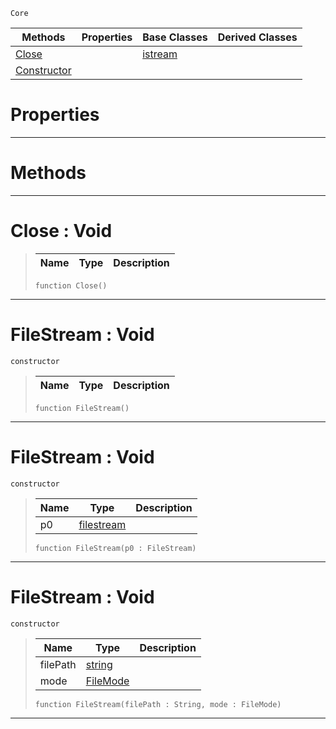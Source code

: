  `Core`

|Methods|Properties|Base Classes|Derived Classes|
|---|---|---|---|
|[ Close](https://github.com/ArendDanielek/ZeroDocsTest/blob/master/code_reference/zilch_base_types/filestream.markdown#close-void)| |[istream](https://github.com/ArendDanielek/ZeroDocsTest/blob/master/code_reference/zilch_base_types/istream.markdown)| |
|[ Constructor](https://github.com/ArendDanielek/ZeroDocsTest/blob/master/code_reference/zilch_base_types/filestream.markdown#filestream-void)| | | |


 #  Properties


---  
 #  Methods


---  
 #  Close : Void

> 
> |Name|Type|Description|
> |---|---|---|
> ``` lang=cpp, name=Zilch
> function Close()
> ``` 


---  
 #  FileStream : Void

 `constructor`

> 
> |Name|Type|Description|
> |---|---|---|
> ``` lang=cpp, name=Zilch
> function FileStream()
> ``` 


---  
 #  FileStream : Void

 `constructor`

> 
> |Name|Type|Description|
> |---|---|---|
> |p0|[filestream](https://github.com/ArendDanielek/ZeroDocsTest/blob/master/code_reference/zilch_base_types/filestream.markdown)| |
> ``` lang=cpp, name=Zilch
> function FileStream(p0 : FileStream)
> ``` 


---  
 #  FileStream : Void

 `constructor`

> 
> |Name|Type|Description|
> |---|---|---|
> |filePath|[string](https://github.com/ArendDanielek/ZeroDocsTest/blob/master/code_reference/zilch_base_types/string.markdown)| |
> |mode|[FileMode](https://github.com/ArendDanielek/ZeroDocsTest/blob/master/code_reference/flags_reference.markdown#filemode)| |
> ``` lang=cpp, name=Zilch
> function FileStream(filePath : String, mode : FileMode)
> ``` 


---  
 
  
  
  
  
  
  
  

 